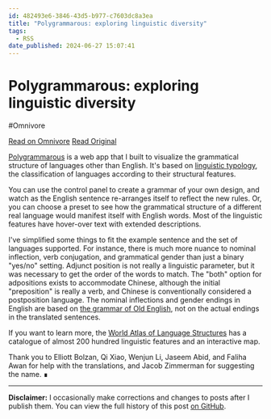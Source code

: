 ```yaml
---
id: 482493e6-3846-43d5-b977-c7603dc8a3ea
title: "Polygrammarous: exploring linguistic diversity"
tags:
  - RSS
date_published: 2024-06-27 15:07:41
---
```


# Polygrammarous: exploring linguistic diversity
#Omnivore

[Read on Omnivore](https://omnivore.app/me/polygrammarous-exploring-linguistic-diversity-1905b712c64)
[Read Original](https://iafisher.com/blog/2024/06/polygrammarous)



[Polygrammarous](https:&#x2F;&#x2F;iafisher.com&#x2F;polygrammarous) is a web app that I built to visualize the grammatical structure of languages other than English. It&#39;s based on [linguistic typology](https:&#x2F;&#x2F;en.wikipedia.org&#x2F;wiki&#x2F;Linguistic%5Ftypology), the classification of languages according to their structural features.

You can use the control panel to create a grammar of your own design, and watch as the English sentence re-arranges itself to reflect the new rules. Or, you can choose a preset to see how the grammatical structure of a different real language would manifest itself with English words. Most of the linguistic features have hover-over text with extended descriptions.

I&#39;ve simplified some things to fit the example sentence and the set of languages supported. For instance, there is much more nuance to nominal inflection, verb conjugation, and grammatical gender than just a binary &quot;yes&#x2F;no&quot; setting. Adjunct position is not really a linguistic parameter, but it was necessary to get the order of the words to match. The &quot;both&quot; option for adpositions exists to accommodate Chinese, although the initial &quot;preposition&quot; is really a verb, and Chinese is conventionally considered a postposition language. The nominal inflections and gender endings in English are based on [the grammar of Old English](https:&#x2F;&#x2F;en.wikipedia.org&#x2F;wiki&#x2F;Old%5FEnglish%5Fgrammar), not on the actual endings in the translated sentences.

If you want to learn more, the [World Atlas of Language Structures](https:&#x2F;&#x2F;wals.info&#x2F;) has a catalogue of almost 200 hundred linguistic features and an interactive map.

Thank you to Elliott Bolzan, Qi Xiao, Wenjun Li, Jaseem Abid, and Faliha Awan for help with the translations, and Jacob Zimmerman for suggesting the name. ∎

---

**Disclaimer:** I occasionally make corrections and changes to posts after I publish them. You can view the full history of this post [on GitHub](https:&#x2F;&#x2F;github.com&#x2F;iafisher&#x2F;blog&#x2F;commits&#x2F;master&#x2F;2024-06-polygrammarous.md).